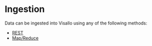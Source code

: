 # Ingestion

Data can be ingested into Visallo using any of the following methods:

* [REST](rest.md)
* [Map/Reduce](map-reduce.md)
